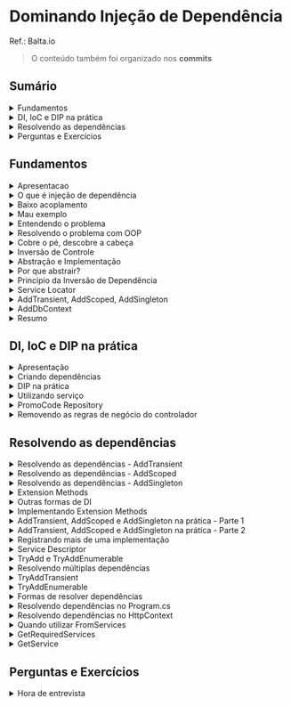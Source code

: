 <h1>Dominando Injeção de Dependência</h1>

Ref.: Balta.io

> O conteúdo também foi organizado nos **commits**

<!--#region Sumário -->

<h2>Sumário</h2>

<!--#region Fundamentos -->

<details><summary>Fundamentos</summary>

<ul>
    <li><a href="#fund-apresentacao">Apresentação</a></li>
    <li><a href="#fund-oquee">O que é injeção de dependência</a></li>
    <li><a href="#fund-baixoacoplamento">Baixo acoplamento</a></li>
    <li><a href="#fund-mauexemplo">Mau exemplo</a></li>
    <li><a href="#fund-entendendo">Entendendo o problema</a></li>
    <li><a href="#fund-resolvendo">Resolvendo o problema com OOP</a></li>
    <li><a href="#fund-descobre">Cobre o pé, descobre a cabeça</a></li>
    <li><a href="#fund-inversao">Inversão de Controle</a></li>
    <li><a href="#fund-abstracao">Abstração e Implementação</a></li>
    <li><a href="#fund-por-que">Por que abstrair?</a></li>
    <li><a href="#fund-dip">Princípio da Inversão de Dependência</a></li>
    <li><a href="#fund-service-locator">Service Locator</a></li>    
    <li><a href="#fund-add">AddTransient, AddScoped, AddSingleton</a></li>    
    <li><a href="#fund-adddbcontext">AddDbContext</a></li>
    <li><a href="#fund-resumo">Resumo</a></li>    
</ul>

</details>

<!--#endregion -->

<!--#region DI, IoC e DIP na prática -->

<details><summary>DI, IoC e DIP na prática</summary>

<ul>
    <li><a href="#pratica-apresentacao">Apresentação</a></li>
    <li><a href="#pratica-criando">Criando dependências</a></li>    
    <li><a href="#pratica-dip">DIP na prática</a></li>    
    <li><a href="#pratica-servicos">Utilizando serviços</a></li>    
    <li><a href="#pratica-promocode">PromoCode Respository</a></li>    
    <li><a href="#pratica-regras">Removendo as regras de negócio do controlador</a></li>    
</ul>

</details>

<!--#endregion -->

<!--#region Resolvendo as dependências -->

<details><summary>Resolvendo as dependências</summary>

<ul>
    <li><a href="#depend-addtransient">Resolvendo as dependências - AddTransient</a></li>
    <li><a href="#depend-addscoped">Resolvendo as dependências - AddScoped</a></li>
    <li><a href="#depend-addsingleton">Resolvendo as dependências - AddSingleton</a></li>
    <li><a href="#depend-extension-methods">Extension Methods</a></li>
    <li><a href="#depend-outras-formas">Outras formas de DI</a></li>
    <li><a href="#depend-impl-extension-methods">Implementando Extension Methods</a></li>
    <li><a href="#depend-add-parte1">AddTransient, AddScoped e AddSingleton na prática - Parte 1</a></li>
    <li><a href="#depend-add-parte2">AddTransient, AddScoped e AddSingleton na prática - Parte 2</a></li>
    <li><a href="#depend-mais-impl">Registrando mais de uma implementação</a></li>
    <li><a href="#depend-service-descriptor">Service Descriptor</a></li>
    <li><a href="#depend-tryadd-tryaddenumerable">TryAdd e TryAddEnumerable</a></li>
    <li><a href="#depend-multiplas">Resolvendo múltiplas dependências</a></li>
    <li><a href="#depend-tryaddtransient">TryAddTransient</a></li>
    <li><a href="#depend-tryaddenumerable">TryAddEnumerable</a></li>
    <li><a href="#depend-formas">Formas de resolver dependências</a></li>
    <li><a href="#depend-program">Resolvendo dependências no Program.cs</a></li>
    <li><a href="#depend-httpcontext">Resolvendo dependências no HttpContext.cs</a></li>    
    <li><a href="#depend-fromservices">Quando utilizar FromServices</a></li>
    <li><a href="#depend-getrequiredservices">GetRequiredServices</a></li>            
    <li><a href="#depend-getservice">GetService</a></li>            
</ul>

</details>

<!--#endregion -->

<!--#region Perguntas e Exercícios -->

<details><summary>Perguntas e Exercícios</summary>

<ul>
    <li><a href="#perguntas-entrevista">Hora de entrevista</a></li>
</ul>

</details>

<!--#endregion -->

<!--#endregion -->

<!--#region Fundamentos -->

<h2 id="fund">Fundamentos</h2>

<!--#region Apresentação  -->

<details id="fund-apresentacao"><summary>Apresentacao</summary>

<br/>

Agenda:

- O que é DI (injeção de dependência)?
- O que é IoC (inversão de controle)?
- O que é DIP (princípio da inversão da dependência)?
- Como os itens acima se relacionam
- DI no ASP.NET

Sobre este curso:

- Devs ASP.NET/ .NET
- Buscam aprimorar a teoria
- Querem conhecer mais DI

```c#
var builder = WebApplication.CreateBuilder(args);
var app = builder.Build();

app.MagGet("/", () => "Dependency Injection!");

app.Run();
```

</details>

<!--#endregion -->

<!--#region O que é injeção de dependência  -->

<details id="fund-oquee"><summary>O que é injeção de dependência</summary>

<br/>

> Um termo bem confuso

Dependency Injection

- **Não é um padrão** (Design Pattern)
- Técnica que **implementa o IoC**
  - **IoC - Inversion of Control** (Inversão de Controle)
  - **DIP - Dependency Inversion Principle** (Princípio da Inversão de Dependência)
- Ajuda no baixo acoplamento
- Provê uma melhor divisão de responsabilidades
- O que eu preciso para trabalhar?
  - Quem vai me prover? Não importa.

</details>

<!--#endregion -->

<!--#region Baixo acoplamento -->

<details id="fund-baixoacoplamento"><summary>Baixo acoplamento</summary>

<br/>

- Imagina um sistema **grande**
- Cada pedacinho tem que **focar em uma coisa** (dividir para conquistar)
  - **Não dá** pra abraçar o mundo
- Tem que funcionar de forma **independente**
  - Fácil de **entender**
  - Fácil de dar **manutenção**
  - Se precisar **jogar fora e criar outro** é fácil

</details>

<!--#endregion -->

<!--#region Mau exemplo -->

<details id="fund-mauexemplo"><summary>Mau exemplo</summary>

<br/>

- Vamos tomar como base um pedido
- Recebe os parâmetros
- Processa o pedido

```c#
public class OrderController : Controller
{
  [Route("v1/orders")]
  [HttpPost]
  public async Task<string> Place(
    string customerId,
    string zipCode,
    string promoCode,
    int[] products
  )
  {
    // #1 - Recupera o cliente
    // #2 - Calcula o frete
    // #3 - Calcula o total dos produtos
    // #4 - Aplica o cupom de desconto
    // #5 - Gera o pedido
    // #6 - Calcula o total
    // #7 - Retorna
  }
}
```

```c#
// #1 - Recupera o cliente
Customer customer = null;
using (var conn = new SqlConnection("CONN_STRING"))
{
  customer = conn.Query<Customer>
    ("SELECT * FROM CUSTOMER WHERE ID=" + customerId)
    .FirstOrDefault();
}
```

```c#
// #2 - Calcula o frete
decimal deliveryFee = 0;
var request = new HttpRequestMessage(HttpMethod.Get,"URL/" + zipCode);
request.Headers.Add("Accept","application/json");
request.Headers.Add("User-Agent","HttpClientFactory-Sample");

using(HttpClient client = new HttpClient())
{
  var response = await client.SendAsync(request);
  if (response.IsSucessStatusCode)
  {
    deliveryFee = await response.Content.ReadAsAsync<decimal>();
  }
  else
  {
    // Caso não consiga obter a taxa de entrega o valor padrão é 5
    deliveryFee = 5;
  }
}
```

```c#
// #3 - Calcula o total dos produtos
decimal subTotal = 0;
for (int p = 0; p < products.Length; p++)
{
  var product = new Product();
  using (var conn = new SqlConnection("CONN_STRING"))
  {
    product = conn.Query<Product>
      ("SELECT * FROM PRODUCT WHERE ID=" + products[p])
      .FirstOrDefault();
  }
  subTotal += product.Price;
}
```

```c#
// #4 - Aplica o cupom de desconto
decimal discount = 0;
using (var conn = new SqlConnection("CONN_STRING"))
{
  var promo = conn.Query<PromoCode>
    ("SELECT * FROM PROMO_CODES WHERE CODE=" + promoCode)
    .FirstOrDefault();
  if (promo.ExpireDate > DateTime.Now)
  {
    discount = promo.Value;
  }
}
```

```c#
// #5 - Gera o pedido
var order = new Order();
order.Code = Guid.NewGuid().ToString().ToUpper().Substring(0,8);
order.Date = DateTime.Now;
order.DeliveryFee = deliveryFee;
order.Discount = discount;
order.Products = products;
order.SubTotal = subTotal;
```

```c#
// #6 - Calcula o total
order.Total = subtotal - discount + deliveryFee;
```

```c#
//#7 - Retorna
return $"Pedido {order.Code} gerado com sucesso!";
```

</details>

<!--#endregion -->

<!--#region Entendendo o problema -->

<details id="fund-entendendo"><summary>Entendendo o problema</summary>

<br/>

O problema:

- **Difícil** de ler
- **Difícil** de mudar
- Código **não é reusável**
- **Alto acoplamento**
- **Testes?** Pra quê?

```c#
public class OrderController : Controller
{
  [Route("v1/orders")]
  [HttpPost]
  public async Task<string> Place(
    string customerId,
    string zipCode,
    string promoCode,
    int[] products
  )
  {
    // #1 - Recupera o cliente
    Customer customer = null;
    using (var conn = new SqlConnection("CONN_STRING"))
    {
      customer = conn.Query<Customer>
        ("SELECT * FROM CUSTOMER WHERE ID=" + customerId)
        .FirstOrDefault();
    }

    // #2 - Calcula o frete
    decimal deliveryFee = 0;
    var request = new HttpRequestMessage(HttpMethod.Get,"URL/" + zipCode);
    request.Headers.Add("Accept","application/json");
    request.Headers.Add("User-Agent","HttpClientFactory-Sample");

    using(HttpClient client = new HttpClient())
    {
      var response = await client.SendAsync(request);
      if (response.IsSucessStatusCode)
      {
        deliveryFee = await response.Content.ReadAsAsync<decimal>();
      }
      else
      {
        // Caso não consiga obter a taxa de entrega o valor padrão é 5
        deliveryFee = 5;
      }
    }

    // #3 - Calcula o total dos produtos
    decimal subTotal = 0;
    for (int p = 0; p < products.Length; p++)
    {
      var product = new Product();
      using (var conn = new SqlConnection("CONN_STRING"))
      {
        product = conn.Query<Product>
          ("SELECT * FROM PRODUCT WHERE ID=" + products[p])
          .FirstOrDefault();
      }
      subTotal += product.Price;
    }

    // #4 - Aplica o cupom de desconto
    decimal discount = 0;
    using (var conn = new SqlConnection("CONN_STRING"))
    {
      var promo = conn.Query<PromoCode>
        ("SELECT * FROM PROMO_CODES WHERE CODE=" + promoCode)
        .FirstOrDefault();
      if (promo.ExpireDate > DateTime.Now)
      {
        discount = promo.Value;
      }
    }

    // #5 - Gera o pedido
    var order = new Order();
    order.Code = Guid.NewGuid().ToString().ToUpper().Substring(0,8);
    order.Date = DateTime.Now;
    order.DeliveryFee = deliveryFee;
    order.Discount = discount;
    order.Products = products;
    order.SubTotal = subTotal;

    // #6 - Calcula o total
    order.Total = subtotal - discount + deliveryFee;

    //#7 - Retorna
    return $"Pedido {order.Code} gerado com sucesso!";
  }
}

```

</details>

<!--#endregion -->

<!--#region Resolvendo o problema com OOP -->

<details id="fund-resolvendo"><summary>Resolvendo o problema com OOP</summary>

<br/>

Orientação a Objetos:

- **Abstração**, **encapsulamento**
  - **Simples** e direto
- Pedaços **pequenos**
- **Reusáveis**
- **Testáveis**
- **Legíveis**
- **Fácil** manutenção

Encapsular o código:

```c#
// #2 Calcular o frete

public class DeliveryService 
{
  public decimal GetDeliveryFee(string zipCode)
  {
    var request = new HttpRequestMessage(HttpMethod.Get, "URL/" + zipCode);
    request.Headers.Add("Accept","application/json");
    request.Headers.Add("User-Agent","HttpClientFactory-Sample");

    using (HttpClient client = new HttpClient())
    {
      var response = await client.SendAsync(request);
      if (response.IsSuccessStatusCode)
      {
        deliveryFee = await response.Content.ReadAsAsync<decimal>();
      }
      else
      {
        deliveryFee = 5;
      }
    }
  }
}
```

```c#
public class OrderController : Controller
{
  [Route("v1/orders")]
  [HttpPost]
  public async Task<string> Place(
    string customerId,
    string zipCode,
    string promoCode,
    int[] products
  )
  {
    ...
    var deliveryService = new DeliveryService();
    decimal deliveryFee = deliveryService.GetDeliveryFee(zipCode);
    ...
  }
}
```

</details>

<!--#endregion -->

<!--#region Cobre o pé, descobre a cabeça -->

<details id="fund-descobre"><summary>Cobre o pé, descobre a cabeça</summary>

<br/>

- Está **bem melhor**, mas...
- A **dependência** ainda existe
  - Só mudou de lugar
- Depende de **implementação**
  - Depender da **abstração**

</details>

<!--#endregion -->

<!--#region Inversão de Controle -->

<details id="fund-inversao"><summary>Inversão de Controle</summary>

<br/>

Inversion of Control

- **Inversão de Controle**
- **Externaliza** as responsabilidades
  - **Delega**
- **Cria uma dependência** externa
  - O controller não é mais **responsável** pelo cálculo do frete, agora ele **depende de um serviço**

```c#
public class OrderController : Controller
{
  private readonly DeliveryService _deliveryService;

  OrderController(DeliveryService deliveryService)
  {
    _deliveryService = deliveryService;
  }

  [Route("v1/orders")]
  [HttpPost]
  public async Task<string> Place (
    string customerId,
    string zipCode,
    string promoCode,
    int[] products
  )
  {
    ...
    decimal deliveryFee = _deliveryService.GetDeliveryFee(zipCode);
    ...
  }
}
```

```c#
[TestMethod]
public void ShouldPlaceAnOrder()
{
  var service = new DeliveryService();
  var controller = new OrderController(service);
  ...
}
```

</details>

<!--#endregion -->

<!--#region Abstração e Implementação -->

<details id="fund-abstracao"><summary>Abstração e Implementação</summary>

<br/>

Cobre o pé... descobre a cabeça

- Implementação
  - **Concreto**
  - **Materialização**
  - É o **"Como"**
- Abstração
  - **Contrato**
  - Só as **definições**
  - É o *"O que"**

</details>

<!--#endregion -->

<!--#region Por que abstrair? -->

<details id="fund-por-que"><summary>Por que abstrair?</summary>

<br/>

- **Facilita** as mudanças
  - Imagina um cenário crítico como a troca de um banco de dados
- **Testes de Unidade**
  - Não podem depender de banco, rede ou qualquer outra coisa externa
- Se você depende da abstração, **a implementação não importa**

</details>

<!--#endregion -->

<!--#region Princípio da Inversão de Dependência -->

<details id="fund-dip"><summary>Princípio da Inversão de Dependência</summary>

<br/>

**DIP - Dependency Inversion Principle**

- Princípio da **inversão de dependência**
- Depender de **abstrações** e não de **implementações**

```c#
public interface IDeliveryService
{
  decimal GetDeliveryFee(string zipCode);
}
```

```c#
public class DeliveryService : IDeliveryService
{
  public decimal GetDeliveryFee(string zipCode)
  {
    ...
  }
}
```

```c#
public class OrderController : Controller
{
  private readonly IDeliveryService _deliveryService;

  OrderController(IDeliveryService deliveryService)
  {
    _deliveryService = deliveryService;
  }
  ...
}
```

```c#
public FakeDeliveryService : IDeliveryService
{
  public decimal GetDeliveryFee(string zipCode)
  {
    return 10;
  }
}

[TestMethod]
public void ShouldPlaceAnOrder()
{
  IDeliveryService service = new FakeDeliveryService();
  var controller = new OrderController(service);  
  ...
}
```

</details>

<!--#endregion -->

<!--#region Service Locator -->

<details id="fund-service-locator"><summary>Service Locator</summary>

<br/>

Service Locator e DI no ASP.NET

- SL diz **como resolver** as dependências criadas
  - Funciona como um de-para
- Já temos um pronto no **ASP.NET**
  - Podemos utilizar outros

```c#
// Assim
builder.Services.AddTransient<IDeliveryFeeService, DeliveryFeeService>();
// ou
builder.Services.AddScoped<IDeliveryFeeService, DeliveryFeeService>();
// ou
builder.Services.AddSingleton<IDeliveryFeeService, DeliveryFeeService>();
```

</details>

<!--#endregion -->

<!--#region AddTransient, AddScoped, AddSingleton -->

<details id="fund-add"><summary>AddTransient, AddScoped, AddSingleton</summary>

<br/>

AddTransient

- Sempre cria uma **nova instância** do objeto
- Ideal para cenários onde queremos sempre um **novo objeto**

AddScoped

- Cria **um objeto** por transação (requisição)
- Se você chamar 2 ou mais serviços que dependem do **mesmo objeto**, a mesma instância será utilizada
- Ideal para cenários onde queremos **apenas um objeto** por requisição (banco)

Singleton

- Padrão que visa garantir **apenas uma instância** de um objeto para **aplicação toda**
- Um bom exemplo são as **configurações**
  - Uma vez carregadas, **ficam até a aplicação reiniciar**

AddSingleton

- Cria **um objeto** quando a aplicação inicia
- **Mantém este objeto** na memória até a aplicação parar ou reiniciar
- Sempre devolver a **mesma instância** deste objeto, com os mesmos valores
- **CUIDADO**

</details>

<!--#endregion -->

<!--#region AddDbContext -->

<details id="fund-adddbcontext"><summary>AddDbContext</summary>

<br/>

- Item **especial** do tipo **Scoped**
- Utilizado exclusivamente com **Entity Framework**
- Garante que a conexão só dura **até o fim da requisição**

```c#
builder
  .Services
  .AddDbContext<BlogDataContext>(x => x.UseSqlServer(connStr));
```

</details>

<!--#endregion -->

<!--#region Resumo -->

<details id="fund-resumo"><summary>Resumo</summary>

<br/>

- **DI** (técnica que aplica IoC)
- **IoC** (padrão de design, desacoplamento)
- **DIP** (príncipio, depender das abstrações)
- **Service Locator** (de-para)

</details>

<!--#endregion -->

<!--#endregion -->

<!--#region DI, IoC e DIP na prática -->

<h2 id="pratica">DI, IoC e DIP na prática</h2>

<!--#region Apresentação -->

<details id="pratica-apresentacao"><summary>Apresentação</summary>

<br/>

[Projeto 1](./Projetos/Projeto%201/)

</details>

<!--#endregion -->

<!--#region Criando dependências -->

<details id="pratica-criando"><summary>Criando dependências</summary>

<br/>

[Projeto 1](./Projetos/Projeto%201/)

Refatoração do bloco #1 existente no **OrderController**:

```c#
        ...
        // #1 - Recupera o cliente
        Customer customer = null;
        await using (var conn = new SqlConnection("CONN_STRING"))
        {
            const string query = "SELECT [Id], [Name], [Email] FROM CUSTOMER WHERE ID=@id";
            customer = await conn.QueryFirstAsync<Customer>(query, new { id = customerId });
        }
        ...
```

Criação de um novo item **Repositories/CustomerRepository.cs**:

```c#
using Dapper;
using DependencyStore.Models;
using Microsoft.Data.SqlClient;

namespace DependencyStore.Repositories;

public class CustomerRepository
{
    private readonly SqlConnection _connection;

    public CustomerRepository(SqlConnection connection)
        => _connection = connection;

    public async Task<Customer?> GetByIdAsync(string customerId)
    {
        const string query = "SELECT [Id], [Name], [Email] FROM CUSTOMER WHERE ID=@id";
        return await _connection
            .QueryFirstOrDefaultAsync<Customer>(query, new 
            { 
                id = customerId 
            });

    }
}
```

</details>

<!--#endregion -->

<!--#region DIP na prática -->

<details id="pratica-dip"><summary>DIP na prática</summary>

<br/>

[Projeto 1](./Projetos/Projeto%201/)

Criação de um novo item **Repositories/Contracts/ICustomerRepository.cs**:

```c#
using DependencyStore.Models;

namespace DependencyStore.Repositories.Contracts;

public interface ICustomerRepository
{
    Task<Customer?> GetByIdAsync(string customerId);
}
```

**CustomerRepository** passa a implementar a interface:

```c#
...
public class CustomerRepository : ICustomerRepository
...
```

Refatoração do **OrderController**:

```c#
public class OrderController : ControllerBase
{
    private readonly ICustomerRepository _customerRepository;

    public OrderController(ICustomerRepository customerRepository)
    {
        _customerRepository = customerRepository;
    }

    [Route("v1/orders")]
    [HttpPost]
    public async Task<IActionResult> Place(string customerId, string zipCode, string promoCode, int[] products)
    {
        // #1 - Recupera o cliente
        Customer? customer = await _customerRepository.GetByIdAsync(customerId);
        if (customer == null)
            return NotFound();
        
        ...
```

</details>

<!--#endregion -->

<!--#region Utilizando serviço -->

<details id="pratica-servicos"><summary>Utilizando serviço</summary>

<br/>

[Projeto 1](./Projetos/Projeto%201/)

Refatoração do bloco #2 existente no **OrderController**:

```c#
...
        // #2 - Calcula o frete
        decimal deliveryFee = 0;
        var client = new RestClient("https://consultafrete.io/cep/");
        var request = new RestRequest()
            .AddJsonBody(new
            {
                zipCode
            });
        deliveryFee = await client.PostAsync<decimal>(request, new CancellationToken());
        // Nunca é menos que R$ 5,00
        if (deliveryFee < 5)
            deliveryFee = 5;
...
```

Criação do item **Services/Contracts/IDeliveryFeeService.cs**:

```c#
namespace DependencyStore.Services.Contracts;

public interface IDeliveryFeeService
{
    Task<decimal> GetDeliveryFeeAsync(string zipCode);
}
```


Criação do item **Services/DeliveryFeeService.cs**

```c#
using DependencyStore.Services.Contracts;
using RestSharp;

namespace DependencyStore.Services
{
    public class DeliveryFeeService : IDeliveryFeeService
    {
        public async Task<decimal> GetDeliveryFeeAsync(string zipCode)
        {
            var client = new RestClient("https://consultafrete.io/cep/");
            var request = new RestRequest()
                .AddJsonBody(new
                {
                    ZipCode = zipCode
                });
            var response = await client.PostAsync<decimal>(request);
            return response < 5 ? 5 : response;
        }
    }
}
```

Inserção da nova dependência no **OrderController**:

```c#
...

public class OrderController : ControllerBase
{
    private readonly ICustomerRepository _customerRepository;
    private readonly IDeliveryFeeService _deliveryFeeService;

    public OrderController(
        ICustomerRepository customerRepository,
        IDeliveryFeeService deliveryFeeService)
    {
        _customerRepository = customerRepository;
        _deliveryFeeService = deliveryFeeService;
    }

    [Route("v1/orders")]
    [HttpPost]
    public async Task<IActionResult> Place(string customerId, string zipCode, string promoCode, int[] products)
    {
        ...

        // #2 - Calcula o frete
        decimal deliveryFee = await _deliveryFeeService.GetDeliveryFeeAsync(zipCode);

        ...
```

</details>

<!--#endregion -->

<!--#region PromoCode Repository -->

<details id="pratica-promocode"><summary>PromoCode Repository</summary>

<br/>

[Projeto 1](./Projetos/Projeto%201/)

Criação de um novo item **Repositories/Contracts/IPromoCodeRepository.cs**:

```c#
using DependencyStore.Models;

namespace DependencyStore.Repositories.Contracts;

public interface IPromoCodeRepository
{
    Task<PromoCode?> GetPromoCodeAsync(string promoCode);
}
```

Criação de um novo item **Repositories/PromoCodeRepository.cs**:

```c#
using Dapper;
using DependencyStore.Models;
using DependencyStore.Repositories.Contracts;
using Microsoft.Data.SqlClient;

namespace DependencyStore.Repositories;

public class PromoCodeRepository : IPromoCodeRepository
{
    private readonly SqlConnection _connection;

    public PromoCodeRepository(SqlConnection connection)
        => _connection = connection;

    public async Task<PromoCode?> GetPromoCodeAsync(string promoCode)
    {
        var query = $"SELECT * FROM PROMO_CODES WHERE CODE={promoCode}";
        return await _connection.QueryFirstOrDefaultAsync<PromoCode>(query);
    }
}
```

Refatoração do **OrderController**:

```c#
...

public class OrderController : ControllerBase
{
    private readonly ICustomerRepository _customerRepository;
    private readonly IDeliveryFeeService _deliveryFeeService;
    private readonly IPromoCodeRepository _promoCodeRespository;

    public OrderController(
        ICustomerRepository customerRepository,
        IDeliveryFeeService deliveryFeeService,
        IPromoCodeRepository promoCodeRespository)
    {
        _customerRepository = customerRepository;
        _deliveryFeeService = deliveryFeeService;
        _promoCodeRespository = promoCodeRespository;
    }

    [Route("v1/orders")]
    [HttpPost]
    public async Task<IActionResult> Place(string customerId, string zipCode, string promoCode, int[] products)
    {
        ...

        PromoCode? cupom = await _promoCodeRespository.GetPromoCodeAsync(promoCode);
        
        ...
```

</details>

<!--#endregion -->

<!--#region Removendo as regras de negócio do controlador -->

<details id="pratica-regras"><summary>Removendo as regras de negócio do controlador</summary>

<br/>

[Projeto 1](./Projetos/Projeto%201/)

Ajustes no modelo **Order.cs** com a implementação do construtor, alteração do tipo de dado da lista de produtos **Products** e as fórmulas para as propriedades **SubTotal** e **Total** :

```c#
namespace DependencyStore.Models;

public class Order
{
    public Order(
        decimal deliveryFee,
        decimal discount,
        List<Product> products)
    {
        Code = Guid.NewGuid().ToString().ToUpper().Substring(0, 8);
        Date = DateTime.Now;
        DeliveryFee = deliveryFee;
        Discount = discount;
    }

    public string Code { get; set; }
    public DateTime Date { get; set; }
    public decimal DeliveryFee { get; set; }
    public decimal Discount { get; set; }
    public List<Product> Products { get; set; }

    public decimal SubTotal => Products.Sum(x => x.Price);
    public decimal Total => SubTotal - Discount + DeliveryFee;
}
```

Refatoração do controlador **OrderController**:

```c#
...

    [Route("v1/orders")]
    [HttpPost]
    public async Task<IActionResult> Place(string customerId, string zipCode, string promoCode, int[] products)
    {
      
      ...

        decimal discount = cupom?.Value ?? 0M;
        Order order = new Order(deliveryFee, discount, new List<Product>());
        return Ok($"Pedido {order.Code} gerado com sucesso!");
    }
    
    ...
```

</details>

<!--#endregion -->

<!--#endregion -->

<!--#region Resolvendo as dependências -->

<h2 id="pratica">Resolvendo as dependências</h2>

<!--#region Resolvendo as dependências - AddTransient -->

<details id="depend-addtransient"><summary>Resolvendo as dependências - AddTransient</summary>

<br/>

[Projeto 1](./Projetos/Projeto%201/)

Se o projeto for executado o controlador falhará porque existem dependências não resolvidas.

As dependências devem ser resolvidas antes de adicionar serviços para os controladores **builder.Services.AddControllers()** no **Program.cs**:

```c# 
...
using DependencyStore.Repositories;
using DependencyStore.Repositories.Contracts;
using DependencyStore.Services;
using DependencyStore.Services.Contracts;

var builder = WebApplication.CreateBuilder(args);

builder.Services.AddTransient<ICustomerRepository, CustomerRepository>();
builder.Services.AddTransient<IPromoCodeRepository, PromoCodeRepository>();
builder.Services.AddTransient<IDeliveryFeeService, DeliveryFeeService>();

builder.Services.AddControllers();

var app = builder.Build();

app.MapControllers();

app.Run();
...
```

</details>

<!--#endregion -->

<!--#region Resolvendo as dependências - AddScoped -->

<details id="depend-addtransient"><summary>Resolvendo as dependências - AddScoped</summary>

<br/>

[Projeto 1](./Projetos/Projeto%201/)

Para as conexões com o banco teremos apenas um objeto por requisição.

Precisamos de uma única instância do banco de dados para a implementação das interfaces que fazem uso do **SqlConnection**.

Se for utilizado **AddTransient** cada interface instanciará um objeto de conexão ao banco de dados para o **SqlConnection**, não desejado. Não faz sentido, pois dados estão sendo manipulados dentro de uma mesma instância do objeto

Por isso resolve-se a dependência do **SqlConnection** no **Program.cs** com  **AddScoped**, antes de resolver a dependência das interfaces que a utilizam:

```c#
using DependencyStore.Repositories;
using DependencyStore.Repositories.Contracts;
using DependencyStore.Services;
using DependencyStore.Services.Contracts;
using Microsoft.Data.SqlClient;

var builder = WebApplication.CreateBuilder(args);

//builder.Services.AddScoped<SqlConnection>(); 
//ou
builder.Services.AddScoped(x => new SqlConnection("CONN_STRING"));
builder.Services.AddTransient<ICustomerRepository, CustomerRepository>();
builder.Services.AddTransient<IPromoCodeRepository, PromoCodeRepository>();
builder.Services.AddTransient<IDeliveryFeeService, DeliveryFeeService>();

builder.Services.AddControllers();

var app = builder.Build();

app.MapControllers();

app.Run();
```

Porém para banco de dados é recomendado utilizar o **AddDbContext** ao invés do **AddContext**

</details>

<!--#endregion -->

<!--#region Resolvendo as dependências - AddSingleton -->

<details id="depend-addsingleton"><summary>Resolvendo as dependências - AddSingleton</summary>

<br/>

[Projeto 1](./Projetos/Projeto%201/)

Criação do item **Configuration.cs** com a propriedade **DeliveryFeeServiceUrl** para recuperar Url que será utilizada pela classe **DeliveryFeeService** a partir do **AppSettings.json**. 

```c#
namespace DependencyStore;

public class Configuration
{
    public string DeliveryFeeServiceUrl { get; set; } = "";
}
```

```json
{
  ...
  "DeliveryFeeServiceUrl": "https://consultafrete.io/cep/"
}
```

Injeção da dependência **Configuration** na classe **DeliveryFeeService** e sua utilização no método **GetDeliveryFeeAsync**.

```c#
namespace DependencyStore.Services
{
    public class DeliveryFeeService : IDeliveryFeeService
    {
        private readonly Configuration _configuration;

        public DeliveryFeeService(Configuration configuration)
            => _configuration = configuration;

        public async Task<decimal> GetDeliveryFeeAsync(string zipCode)
        {
            var client = new RestClient(_configuration.DeliveryFeeServiceUrl);
            
            ...
```

A melhor forma para resolver esse tipo de dependência do **Configuration** que possui somente uma instância é com a utilização do **AddSingleton** e estará disponível para toda a aplicação, pois as configurações são as mesmas para toda a aplicação. 

Recomendável utilizar **AddSingleton** para configurações do sistemas. 
Se houverem configurações customizadas por usuário esse modelo não funcionará.

```c#
...
builder.Services.AddSingleton<Configuration>();
...
```

</details>

<!--#endregion -->

<!--#region Extension Methods -->

<details id="depend-extension-methods"><summary>Extension Methods</summary>

<br/>

[Projeto 1](./Projetos/Projeto%201/)

Resolvendo a bagunça

```c#
...

builder.Services.AddScoped(new SqlConnection());
builder.Services.AddTransient<IProductRepository,ProductRepository>();
builder.Services.AddTransient<ICustomerRepository,CustomerRepository>();
builder.Services.AddTransient<IDiscountRepository,DiscountRepository>();
builder.Services.AddTransient<IOrderRepository,OrderRepository>();
builder.Services.AddTransient<IRoleRepository,RoleRepository>();
builder.Services.AddTransient<ICartRepository,CartRepository>();

...
```

Extension Methods

- Permitem **adicionar comportamentos** as classes *built-in* do .NET
- Como por exemplo o **WebApplicationBuilder.cs**
  - Mesmo se a classe for selada

```c#
public sealed class WebApplicationBuilder
{
  ...
  public IServiceCollection Services { get; }
  ...
}
```

Criação de uma nova classe e seu método de extensão, desde que eles sejam estáticos, receba o nome da classe que deseja-se extender, neste caso **IServiceCollection** e contenha na sua frente a palavra reservada **this**. As dependências estão sendo resolvidas dentro dos métodos **AddRepositories** e **AddServices**.

```c#
public static class DependenciesExtension
{
  public static void AddRepositories(this IServiceCollection services)
  {
    services.AddTransient<ICustomerRepository,CustomerRepository>();
    services.AddTransient<IPromoCodeRepository,PromoCodeRepository>();
    services.AddTransient<IDeliveryFeeService,DeliveryFeeService>();
  }

  public static void AddServices(this IServiceCollection services)
  {
    services.AddTransient<IDeliveryFeeService,DeliveryFeeService>();
  }
}
```

O **Program.cs** ficaria da forma abaixo:

```c#
var builder = WebApplication.CreateBuilder(args);

builder.Services.AddRepositories();
builder.Services.AddServices();

var app = builder.Build();

...
```

</details>

<!--#endregion -->

<!--#region Outras formas de DI -->

<details id="depend-outras-formas"><summary>Outras formas de DI</summary>

<br/>

[Projeto 1](./Projetos/Projeto%201/)

As interfaces não são necessárias para ter ou resolver dependências. 

As interfaces são necessárias para implementação do **DIP - Dependency Inversion Principle** 

```c#
public static void AddRepositories(this IServiceCollection services)
{
  services.AddTransient<CustomerRepository>();
  services.AddTransient<new CustomerRepository>();
}
```

</details>

<!--#endregion -->

<!--#region Implementando Extension Methods -->

<details id="depend-impl-extension-methods"><summary>Implementando Extension Methods</summary>

<br/>

[Projeto 1](./Projetos/Projeto%201/)

Criação do item **Extensions/DependenciesExtension.cs**:

```c#
using DependencyStore.Repositories;
using DependencyStore.Repositories.Contracts;
using DependencyStore.Services;
using DependencyStore.Services.Contracts;
using Microsoft.Data.SqlClient;

namespace DependencyStore.Extensions;

public static class DependenciesExtension
{
    public static void AddConfiguration (this IServiceCollection services)
    {
        services.AddSingleton<Configuration>();        
    }

    public static void AddSqlConnection
        (this IServiceCollection services,
        string connectionString)
    {
        services.AddScoped<SqlConnection>(x 
            => new SqlConnection(connectionString));
    }

    public static void AddRepositories(this IServiceCollection services)
    {
        services.AddTransient<ICustomerRepository, CustomerRepository>();
        services.AddTransient<IPromoCodeRepository, PromoCodeRepository>();
    }

    public static void AddServices(this IServiceCollection services) 
    {
        services.AddTransient<IDeliveryFeeService, DeliveryFeeService>();
    }
}
```

Ajuste no **AppSettings.json** para informar a **Connection String**:

```json
{
  ...

  "ConnectionStrings": {
    "DefaultConnection": "CONN_STRING"
  }
}
```

Refatoração do **Program.cs**:

```c#
...

builder.Services.AddConfiguration();

var connStr = builder.Configuration.GetConnectionString("DefaultConnection");

builder.Services.AddSqlConnection(connStr);
builder.Services.AddRepositories();
builder.Services.AddServices();

...
```

</details>

<!--#endregion -->

<!--#region AddTransient, AddScoped e AddSingleton na prática - Parte 1 -->

<details id="depend-impl-extension-methods"><summary>AddTransient, AddScoped e AddSingleton na prática - Parte 1</summary>

<br/>

[Projeto 2](./Projetos/Projeto%202/)

Ciclos de Vida

</details>

<!--#endregion -->

<!--#region AddTransient, AddScoped e AddSingleton na prática - Parte 2 -->

<details id="depend-impl-extension-methods"><summary>AddTransient, AddScoped e AddSingleton na prática - Parte 2</summary>

<br/>

[Projeto 2](./Projetos/Projeto%202/)

Ciclos de Vida

```json
{
    "id": "70471d16-533b-4646-b455-8a5d83a536ae",
    "primaryServiceId": "d6992245-4004-4f00-a86b-58d03e6b3eb3",
    "secondaryService": {
        "id": "bfd7778f-97db-4414-9af4-ef80387f691e",
        "primaryServiceId": "d6992245-4004-4f00-a86b-58d03e6b3eb3"
    },
    "tertiaryService": {
        "id": "9170ab1f-1916-4424-9666-41330779c547",
        "primaryServiceId": "d6992245-4004-4f00-a86b-58d03e6b3eb3",
        "secondaryServiceId": "bfd7778f-97db-4414-9af4-ef80387f691e",
        "secondaryServiceNewInstanceId": "bfd7778f-97db-4414-9af4-ef80387f691e"
    }
}
```

</details>

<!--#endregion -->

<!--#region Registrando mais de uma implementação -->

<details id="depend-mais-impl"><summary>Registrando mais de uma implementação</summary>

<br/>

Um pouco mais...

- Se podemos ter mais de uma implementação por interface...
- O que acontece quando registramos mais de um serviço?

```c#
public interface IService
{
}

public class ServiceOne : IService
{
}

public class ServiceTwo : IService
{
}
```

```c#
builder.Services.AddTransient<IService, ServiceOne>();
builder.Services.AddTransient<IService, ServiceTwo>();
```

Sempre o último...

- Neste caso, como **não especificamos** a implementação, sempre será retornado a **última registrada**
- No exemplo seria o **ServiceTwo**

```c#
private readonly IService _service;]

public OrderController(IService service)
  => _service = service;

[Route("/")]
[HttpGet]
public IActionResult Get()
{
  return Ok(new
  {
    _service.GetType().Name
  });
}
```

Inclusive pode isto aqui

```c#
builder.Services.AddTransient<IService, ServiceOne>();
builder.Services.AddTransient<IService, ServiceOne>();
builder.Services.AddTransient<IService, ServiceOne>();
builder.Services.AddTransient<IService, ServiceTwo>();
```

Não significa que ele somente registrou o último

```c#
private readonly IEnumerable<IService> _service;

public OrderController(IEnumerable<IService> service)
  => _service = service;

[Route("/")]
[HttpGet]
public IActionResult Get()
{
  return Ok(_service.Select(x => x.GetType().Name));
}
```

```json
[
  "ServiceOne",
  "ServiceOne",
  "ServiceOne",
  "ServiceTwo"
]
```

Em resumo...

- Os serviços **estão sendo registrados**
- Porém o comportamento quando resolvemos um serviço é de **obter apenas o último**

```c#
private readonly IService _service;

public OrderController(IService service)
  => _service = service;

[Route("/")]
[HttpGet]
public IActionResult Get()
{
  return Ok(new
  {
    _service.GetType().Name
  });
}
```


</details>

<!--#endregion -->

<!--#region Service Descriptor -->

<details id="depend-service-descriptor"><summary>Service Descriptor</summary>

<br/>

- Descreve **como resolver** uma dependência
- Determina o **tipo** e **tempo de vida** dela
- **AddTransient**, **AddScoped** e **AddSingleton** são **wrapers** deste item

```c#
var descriptor = new ServiceDescriptor(
  typeof(IService), // Abstração
  typeof(ServiceOne), // Implementação
  ServiceLifetime.Singleton // Tempo de vida
);

builder.Services.Add(descriptor);
```

</details>

<!--#endregion -->

<!--#region TryAdd e TryAddEnumerable -->

<details id="depend-tryadd-tryaddenumerable"><summary>TryAdd e TryAddEnumerable</summary>

<br/>

TryAdd*

- Inverte o comportamento
- Não dá erro, mas não duplica
- Compara apenas a abstração
  - Não registra duas implementações para uma mesma abstração (interface)

```c#
builder.Services.TryAddTransient<IService, ServiceOne>();
builder.Services.TryAddTransient<IService, ServiceOne>();
builder.Services.TryAddTransient<IService, ServiceOne>();
builder.Services.TryAddTransient<IService, ServiceTwo>();
```

- Só vai registrar o **primeiro** item
- Como já existe uma implementação registrada para a interface **IService** vai **ignorar as próximas tentativas** de registro

```json
["ServiceOne"]
```

TryAddEnumerable

- TryAddEnumerable
- Permite registrar ambos (1 e 2)
- Porém não permite duplicar (2 e 2, por exemplo)
- Único (Interface e implementação)

</details>

<!--#endregion -->

<!--#region Resolvendo múltiplas dependências -->

<details id="depend-multiplas"><summary>Resolvendo múltiplas dependências</summary>

<br/>

[Projeto 2](./Projetos/Projeto%202/)

Program.cs

```c#
...

builder.Services.AddTransient<IService, PrimaryService>();

...

app.MapGet("/", (IService service) 
    => Results.Ok(service.GetType().Name));

...

public interface IService
{

}
```

```c#
public class PrimaryService : IService { }
public class SecondaryService : IService { }
public class TertiaryService : IService { }
```

```ps
dotnet run
```

```json
"PrimaryService"
```

</details>

<!--#endregion -->

<!--#region TryAddTransient -->

<details id="depend-tryaddtransient"><summary>TryAddTransient</summary>

<br/>

[Projeto 2](./Projetos/Projeto%202/)


Program.cs:

```c#
...

builder.Services.AddTransient<IService, PrimaryService>();
builder.Services.AddTransient<IService, PrimaryService>();
builder.Services.AddTransient<IService, SecondaryService>();

...

app.MapGet("/", (IService service) 
    => Results.Ok(service.GetType().Name));

...

public interface IService
{

}
```

```c#
public class PrimaryService : IService { }
public class SecondaryService : IService { }
public class TertiaryService : IService { }
```

Erro ocorrido pois existe mais de uma dependência para o serviço:

```ps
dotnet run 

System.AggregateException: 'Some services are not able to be constructed (Error while validating the service descriptor 'ServiceType: IService Lifetime: Transient ImplementationType: DependencyInjectionLifetimeSample.Services.SecondaryService': Unable to resolve service for type 'DependencyInjectionLifetimeSample.Services.PrimaryService' while attempting to activate 'DependencyInjectionLifetimeSample.Services.SecondaryService'.)'
```

---

Dada uma interface temos uma implementação.

Program.cs:

```c#
...

builder.Services.TryAddTransient<IService, PrimaryService>();
builder.Services.TryAddTransient<IService, PrimaryService>();
builder.Services.TryAddTransient<IService, SecondaryService>();

...

app.MapGet("/", (IEnumerable<IService> services) 
    => Results.Ok(services.Select(x => x.GetType().Name)));

...
```

```json
[
    "PrimaryService"
]
```

---

Program.cs:

```c#
...

builder.Services.AddTransient<IService, PrimaryService>();
builder.Services.AddTransient<IService, PrimaryService>();
//builder.Services.AddTransient<IService, SecondaryService>();

...

app.MapGet("/", (IEnumerable<IService> services) 
    => Results.Ok(services.Select(x => x.GetType().Name)));

...
```

```json
[
    "PrimaryService",
    "PrimaryService"
]
```


</details>

<!--#endregion -->

<!--#region TryAddEnumerable -->

<details id="depend-tryaddenumerable"><summary>TryAddEnumerable</summary>

<br/>

[Projeto 2](./Projetos/Projeto%202/)

Ajuda a prevenir várias implementações para a mesma interface.

Program.cs:

```c#
...

var descriptor = new ServiceDescriptor(
    typeof(IService),
    typeof(PrimaryService),
    ServiceLifetime.Transient);
builder.Services.TryAddEnumerable(descriptor);

...
```

```json
[
    "PrimaryService"
]
```

---

Não permite outra implementação para a mesma interface.

Program.cs

```c#
...

builder.Services.TryAddEnumerable(ServiceDescriptor.Singleton<IService, PrimaryService>());
builder.Services.TryAddEnumerable(ServiceDescriptor.Singleton<IService, PrimaryService>()); // permite
builder.Services.TryAddEnumerable(ServiceDescriptor.Singleton<IService, SecondaryService>()); // não permite

...
```

```ps
System.AggregateException: 'Some services are not able to be constructed (Error while validating the service descriptor 'ServiceType: IService Lifetime: Singleton ImplementationType: DependencyInjectionLifetimeSample.Services.SecondaryService': Unable to resolve service for type 'DependencyInjectionLifetimeSample.Services.PrimaryService' while attempting to activate 'DependencyInjectionLifetimeSample.Services.SecondaryService'.)'
```

---

Program.cs

```c#
...

builder.Services.TryAddEnumerable(ServiceDescriptor.Singleton<IService, PrimaryService>());
builder.Services.TryAddEnumerable(ServiceDescriptor.Singleton<IService, PrimaryService>()); // permite
//builder.Services.TryAddEnumerable(ServiceDescriptor.Singleton<IService, SecondaryService>()); // não permite

...
```

```json
[
    "PrimaryService"
]
```

</details>

<!--#endregion -->

<!--#region Formas de resolver dependências -->

<details id="depend-formas"><summary>Formas de resolver dependências</summary>

<br/>

Resolvendo Dependências

- Construtor
- Na assinatura do método
- No program
- No HttpContext

> No construtor

- **Private Readonly?** Variável somente leitura que pode ser atribuída somente no construtor.
  - **Qual a diferença de const?** Obrigatória a atribuição de valor somente na sua declaração.

```c#
private readonly IWeatherService _service;

public WeatherController(IWeatherService service)
  => _service = service;

[HttpGet("/")]
public IEnumerable<WeatherForecast> Get()
  => _service.Get();
```  

> FromServices

Recomendável quando utilizado em **um único método**.
Para **vários métodos** recomenda-se resolver no construtor.

- Obtém direto dos serviços
- No **.NET 7** não precisa mais especificar **[FromServices]**, assim como não precisa do **FromBody** e **FromRoute** por exemplo.

```c#
[HttpGet("/")]
public IEnumerable<WeatherForecast> Get(
  [FromServices] IWeatherService service)
  => service.Get();
```

</details>

<!--#endregion -->

<!--#region Resolvendo dependências no Program.cs -->

<details id="depend-program"><summary>Resolvendo dependências no Program.cs</summary>

<br/>

No Program.cs

Código explicitado:

```c#
var app = builder.Build(); 
using(var scope = app.Services.CreateScope()) 
{
  var services = scope.ServiceProvider; 

  var repository = services.GetRequiredService<ICustomerRepository>(); 
  repository.CreateAsync(new Customer{"André Baltieri"});
}
```

- Deve ser resolvido apos **var app = builder.Build();** no build da aplicação, no início da sua execução. Cuidado para não sobrecarregar o início da aplicação;
- **using(var scope = app.Services.CreateScope())** garante que a aplicação e seus serviços já estejam registrados;
- **var services = scope.ServiceProvider** fornece todos os serviços registrados. Dada uma implementação ou uma abstração é provida a sua instância;
- **var repository = services.GetRequiredService<ICustomerRepository>()** recupera a instância de um serviço registrado.

</details>

<!--#endregion -->

<!--#region Resolvendo dependências no HttpContext -->

<details id="depend-httpcontext"><summary>Resolvendo dependências no HttpContext</summary>

<br/>

> Via **HttpContext**

Utilizado quando fora do controlador e escopo da aplicação. Sendo obrigado a utilizar o **HttpContext**. Pode ser utilizado em **middlewares** ou qualquer outro lugar no ASP.NET que tenha acesso ao **HttpContext**.

Basta saber como acessar o **HttpContext**.

- Podemos *recuperar* os serviços registrados utilizando o **HttpContext**

```c#
public async Task OnActionExecutionAsync(
  ActionExecutionContext context, // contexto de execução da ação, dentro dele tem-se o HttpContext
  ActionExecutionDelegate next
)
{
  var service = context
    .HttpContext
    .RequestServices
    .GetService<IWeatherService>(); // obtem a instância de uma classe baseada na interface

  // o service pode ser nulo, precisa ser tratado

  var forecasts = service.Get();
}
```

</details>

<!--#endregion -->

<!--#region Quando utilizar FromServices -->

<details id="depend-fromservices"><summary>Quando utilizar FromServices</summary>

<br/>

[Projeto 3](./Projetos/Projeto%203/)

Utilizar **[FromServices]** quando for utilizar somente em um método do controlador, e utilizar a injeção da dependência no construtor do controlador se for utilizado em vários métodos.

[WeatherService.cs](./Projetos/Projeto%203/Services/WeatherService.cs)

[WeatherForecastController.cs](./Projetos/Projeto%203/Controllers/WeatherForecastController.cs)

</details>

<!--#endregion -->

<!--#region GetRequiredServices -->

<details id="depend-getrequiredservices"><summary>GetRequiredServices</summary>

<br/>

[Projeto 3](./Projetos/Projeto%203/)

[Program.cs](./Projetos/Projeto%203/Program.cs)

```c#
...

// resolução da dependência
builder.Services.AddTransient<IWeatherService, WeatherService>();

...

// instância do serviço
using (var scope = app.Services.CreateScope())
{
    var service = scope
        .ServiceProvider
        .GetRequiredService<IWeatherService>();
    service.Get();
}

...
```


</details>

<!--#endregion -->

<!--#region GetService -->

<details id="depend-getservice"><summary>GetService</summary>

<br/>

[Projeto 3](./Projetos/Projeto%203/)

[ApiKeyAttribute.cs](./Projetos/Projeto%203/Attributes/ApiKeyAttribute.cs)

```c#
...

[AttributeUsage(validOn: AttributeTargets.Class | AttributeTargets.Method)]
public class ApiKeyAttribute : Attribute, IAsyncActionFilter
{
    ...
    
    public async Task OnActionExecutionAsync(
        ActionExecutingContext context, 
        ActionExecutionDelegate next)
    {
        var service = context
            .HttpContext
            .RequestServices
            .GetService<IWeatherService>();
        var forecasts = service?.Get();

        ...
```

[WeatherForecastController.cs](./Projetos/Projeto%203/Controllers/WeatherForecastController.cs):

```c#
...

    [ApiKey]
    [HttpGet("/")]
    public IEnumerable<WeatherForecast> Get()
        => _service.Get();

...
```

</details>

<!--#endregion -->

<!--#endregion -->

<!--#region Perguntas e Exercícios -->

<h2 id="perguntas">Perguntas e Exercícios</h2>

<!--#region Hora de entrevista -->

<details id="perguntas-entrevista"><summary>Hora de entrevista</summary>

<br/>

**Qual a diferença entre AddTransient, AddScoped e AddSingleton?**

**Qual a finalidade do atributo FromServices?**

**Podemos resolver dependências fora dos controladores?**

**De forma resumida, você consegue me dizer o que é injeção de dependência?**

**O que é Inversão de Controle?**

**O que é Inversão de Dependência?** DIP

**Qual a relação entre injeção de dependência, inversão de controle e inversão de dependência?**

</details>

<!--#endregion -->

<!--#endregion -->
